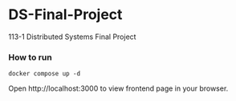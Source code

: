# DS-Final-Project
113-1 Distributed Systems Final Project

### How to run
```
docker compose up -d
```
Open http://localhost:3000 to view frontend page in your browser.